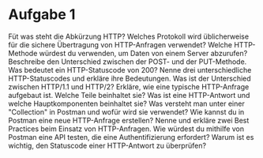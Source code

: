 # Aufgabe 1

Füt was steht die Abkürzung HTTP?
Welches Protokoll wird üblicherweise für die sichere Übertragung von HTTP-Anfragen verwendet?
Welche HTTP-Methode würdest du verwenden, um Daten von einem Server abzurufen?
Beschreibe den Unterschied zwischen der POST- und der PUT-Methode.
Was bedeutet ein HTTP-Statuscode von 200?
Nenne drei unterschiedliche HTTP-Statuscodes und erkläre ihre Bedeutungen.
Was ist der Unterschied zwischen HTTP/1.1 und HTTP/2?
Erkläre, wie eine typische HTTP-Anfrage aufgebaut ist. Welche Teile beinhaltet sie?
Was ist eine HTTP-Antwort und welche Hauptkomponenten beinhaltet sie?
Was versteht man unter einer "Collection" in Postman und wofür wird sie verwendet?
Wie kannst du in Postman eine neue HTTP-Anfrage erstellen?
Nenne und erkläre zwei Best Practices beim Einsatz von HTTP-Anfragen.
Wie würdest du mithilfe von Postman eine API testen, die eine Authentifizierung erfordert?
Warum ist es wichtig, den Statuscode einer HTTP-Antwort zu überprüfen?
